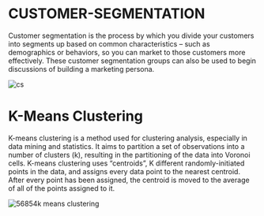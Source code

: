 # CUSTOMER-SEGMENTATION
Customer segmentation is the process by which you divide your customers into segments up based on common characteristics – such as demographics or behaviors, so you can market to those customers more effectively. These customer segmentation groups can also be used to begin discussions of building a marketing persona.

![cs](https://user-images.githubusercontent.com/90963546/179390053-005b8318-a4ed-44ea-8ce1-39b316ba517d.png)

# K-Means Clustering
K-means clustering is a method used for clustering analysis, especially in data mining and statistics. It aims to partition a set of observations into a number of clusters (k), resulting in the partitioning of the data into Voronoi cells.
K-means clustering uses “centroids”, K different randomly-initiated points in the data, and assigns every data point to the nearest centroid. After every point has been assigned, the centroid is moved to the average of all of the points assigned to it.

![56854k means clustering](https://user-images.githubusercontent.com/90963546/179390181-d8788c02-921b-46e4-8519-02af52431900.png)
